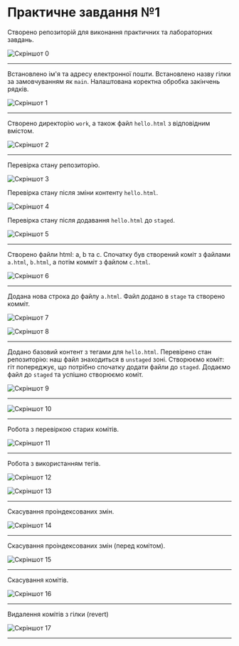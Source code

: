 # Практичне завдання №1

Створено репозиторій для виконання практичних та лабораторних завдань.

![Скріншот 0](./screenshots/s-00.png)

---

Встановлено ім'я та адресу електронної пошти. Встановлено назву гілки за замовчуванням як `main`. Налаштована коректна обробка закінчень рядків.

![Скріншот 1](./screenshots/s-01.png)

---

Cтворено директорію `work`, а також файл `hello.html` з відповідним вмістом.

![Скріншот 2](./screenshots/s-02.png)

---

Перевірка стану репозиторію.

![Скріншот 3](./screenshots/s-03.png)

Перевірка стану після зміни контенту `hello.html`.

![Скріншот 4](./screenshots/s-04.png)

Перевірка стану після додавання `hello.html` до `staged`.

![Скріншот 5](./screenshots/s-05.png)

---

Створено файли html: a, b та c. Спочатку був створений коміт з файлами `a.html`, `b.html`, а потім комміт з файлом `c.html`.

![Скріншот 6](./screenshots/s-06.png)

---

Додана нова строка до файлу `a.html`. Файл додано в `stage` та створено комміт.

![Скріншот 7](./screenshots/s-07.png)

![Скріншот 8](./screenshots/s-08.png)

---

Додано базовий контент з тегами для `hello.html`. Перевірено стан репозиторію: наш файл знаходиться в `unstaged` зоні. Створюємо коміт: гіт попереджує, що потрібно спочатку додати файли до `staged`. Додаємо файл до `staged` та успішно створюємо коміт.

![Скріншот 9](./screenshots/s-09.png)

---

![Скріншот 10](./screenshots/s-10.png)

---

Робота з перевіркою старих комітів.

![Скріншот 11](./screenshots/s-11.png)

---

Робота з використанням тегів.

![Скріншот 12](./screenshots/s-12.png)

![Скріншот 13](./screenshots/s-13.png)

---

Скасування проіндексованих змін.

![Скріншот 14](./screenshots/s-14.png)

---

Скасування проіндексованих змін (перед комітом).

![Скріншот 15](./screenshots/s-15.png)

---

Скасування комітів.

![Скріншот 16](./screenshots/s-16.png)

---

Видалення комітів з гілки (revert)

![Скріншот 17](./screenshots/s-17.png)

---
